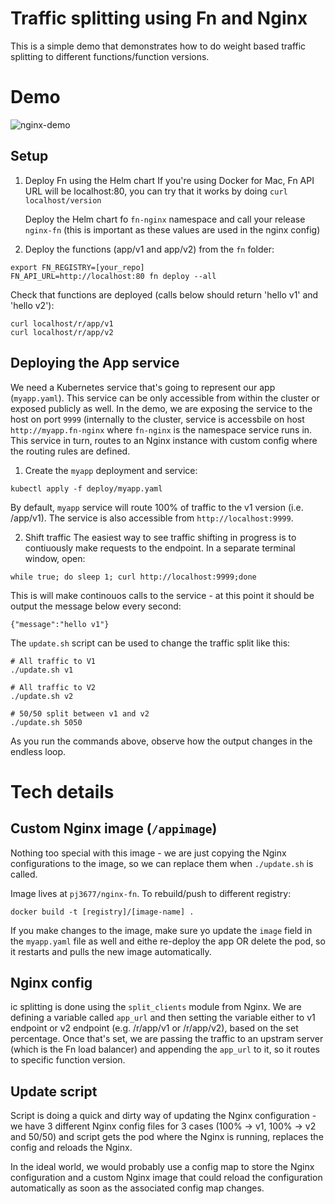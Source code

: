 # Traffic splitting using Fn and Nginx

This is a simple demo that demonstrates how to do weight based traffic splitting to different functions/function versions.

# Demo

![nginx-demo](img/nginx-fn-demo.gif)

## Setup

1.  Deploy Fn using the Helm chart
    If you're using Docker for Mac, Fn API URL will be localhost:80, you can try that it works by doing `curl localhost/version`

    Deploy the Helm chart fo `fn-nginx` namespace and call your release `nginx-fn` (this is important as these values are used in the nginx config)

2.  Deploy the functions (app/v1 and app/v2) from the `fn` folder:

```
export FN_REGISTRY=[your_repo]
FN_API_URL=http://localhost:80 fn deploy --all
```

Check that functions are deployed (calls below should return 'hello v1' and 'hello v2'):

```
curl localhost/r/app/v1
curl localhost/r/app/v2
```

## Deploying the App service

We need a Kubernetes service that's going to represent our app (`myapp.yaml`). This service can be only accessible from within the cluster or exposed publicly as well. In the demo, we are exposing the service to the host on port `9999` (internally to the cluster, service is accessbile on host `http://myapp.fn-nginx` where `fn-nginx` is the namespace service runs in. This service in turn, routes to an Nginx instance with custom config where the routing rules are defined.

1.  Create the `myapp` deployment and service:

```
kubectl apply -f deploy/myapp.yaml
```

By default, `myapp` service will route 100% of traffic to the v1 version (i.e. /app/v1). The service is also accessible from `http://localhost:9999`.

2.  Shift traffic
    The easiest way to see traffic shifting in progress is to contiuously make requests to the endpoint. In a separate terminal window, open:

```
while true; do sleep 1; curl http://localhost:9999;done
```

This is will make continouos calls to the service - at this point it should be output the message below every second:

```
{"message":"hello v1"}
```

The `update.sh` script can be used to change the traffic split like this:

```
# All traffic to V1
./update.sh v1

# All traffic to V2
./update.sh v2

# 50/50 split between v1 and v2
./update.sh 5050
```

As you run the commands above, observe how the output changes in the endless loop.

# Tech details

## Custom Nginx image (`/appimage`)

Nothing too special with this image - we are just copying the Nginx configurations to the image, so we can replace them when `./update.sh` is called.

Image lives at `pj3677/nginx-fn`. To rebuild/push to different registry:

```
docker build -t [registry]/[image-name] .
```

If you make changes to the image, make sure yo update the `image` field in the `myapp.yaml` file as well and eithe re-deploy the app OR delete the pod, so it restarts and pulls the new image automatically.

## Nginx config

ic splitting is done using the `split_clients` module from Nginx. We are defining a variable called `app_url` and then setting the variable either to v1 endpoint or v2 endpoint (e.g. /r/app/v1 or /r/app/v2), based on the set percentage. Once that's set, we are passing the traffic to an upstram server (which is the Fn load balancer) and appending the `app_url` to it, so it routes to specific function version.

## Update script

Script is doing a quick and dirty way of updating the Nginx configuration - we have 3 different Nginx config files for 3 cases (100% -> v1, 100% -> v2 and 50/50) and script gets the pod where the Nginx is running, replaces the config and reloads the Nginx.

In the ideal world, we would probably use a config map to store the Nginx configuration and a custom Nginx image that could reload the configuration automatically as soon as the associated config map changes.
